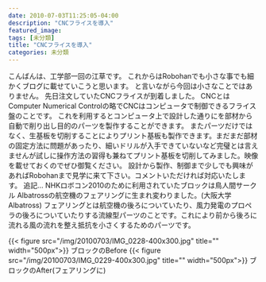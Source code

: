 ```yaml
---
date: 2010-07-03T11:25:05-04:00
description: "CNCフライスを導入"
featured_image: 
tags: [未分類]
title: "CNCフライスを導入"
categories: 未分類
---
```


こんばんは、工学部一回の江草です。
これからはRobohanでも小さな事でも細かくブログに載せていこうと思います。
と言いながら今回は小さなことではありません。
先日注文していたCNCフライスが到着しました。
CNCとはComputer Numerical Controlの略でCNCはコンピュータで制御できるフライス盤のことです。
これを利用するとコンピュータ上で設計した通りにを部材から自動で削り出し目的のパーツを製作することができます。
またパーツだけではなく、生基板を切削することによりプリント基板も製作できます。まだまだ部材の固定方法に問題があったり、細いドリルが入手できていないなど完璧とは言えませんが試しに操作方法の習得も兼ねてプリント基板を切削してみました。映像を載せておくのでぜひ御覧ください。
設計から製作、制御まで少しでも興味があればRobohanまで見学に来て下さい。コメントいただければ対応いたします。
追記…
NHKロボコン2010のために利用されていたブロックは鳥人間サークル Albatrossの航空機のフェアリングに生まれ変わりました。(大阪大学 Albatross)
フェアリングとは航空機の後ろについていたり、風力発電のプロペラの後ろについていたりする流線型パーツのことです。これにより前から後ろに流れる風の流れを整え抵抗を小さくするためのパーツです。

{{< figure src="/img/20100703/IMG_0228-400x300.jpg" title="" width="500px">}}
ブロックのBefore
{{< figure src="/img/20100703/IMG_0229-400x300.jpg" title="" width="500px">}}
ブロックのAfter(フェアリングに)
